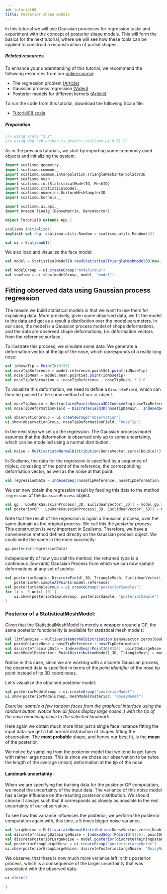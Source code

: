 ```yaml
---
id: tutorial08
title: Posterior shape models
---
```


In this tutorial we will use Gaussian processes for regression tasks and experiment with the concept of posterior shape models.
This will form the basics for the next tutorial, where we will see how these tools can be applied to construct a
reconstruction of partial shapes.

##### Related resources

To enhance your understanding of this tutorial, we recommend the following resources from our [online course](shapemodelling.cs.unibas.ch/ssm-course/):

- The regression problem [(Article)](https://shapemodelling.cs.unibas.ch/ssm-course/week5/step5-2)
- Gaussian process regression [(Video)](https://shapemodelling.cs.unibas.ch/ssm-course/week5/step5-3)
- Posterior models for different kernels [(Article)](https://shapemodelling.cs.unibas.ch/ssm-course/week5/step5-4)

To run the code from this tutorial, download the following Scala file:
- [Tutorial08.scala](./Tutorial08.scala)


##### Preparation

```scala mdoc:invisible
//> using scala "3.2"
//> using dep "ch.unibas.cs.gravis::scalismo-ui:0.91.2"
```

As in the previous tutorials, we start by importing some commonly used objects and initializing the system.

```scala mdoc:silent emptyLines:2
import scalismo.geometry._
import scalismo.common._
import scalismo.common.interpolation.TriangleMeshInterpolator3D
import scalismo.mesh._
import scalismo.io.{StatisticalModelIO, MeshIO}
import scalismo.statisticalmodel._
import scalismo.numerics.UniformMeshSampler3D
import scalismo.kernels._

import scalismo.ui.api._
import breeze.linalg.{DenseMatrix, DenseVector}
```

```scala mdoc:invisible emptyLines:2
object Tutorial8 extends App {
```


```scala mdoc:silent emptyLines:2
scalismo.initialize()
implicit val rng: scalismo.utils.Random = scalismo.utils.Random(42)

val ui = ScalismoUI()
```


We also load and visualize the face model:
```scala mdoc:silent emptyLines:2
val model = StatisticalModelIO.readStatisticalTriangleMeshModel3D(new java.io.File("datasets/bfm.h5")).get

val modelGroup = ui.createGroup("modelGroup")
val ssmView = ui.show(modelGroup, model, "model")
```


## Fitting observed data using Gaussian process regression

The reason we build statistical models is that we want to use them
for explaining data. More precisely, given some observed data, we fit the model
to the data and get as a result a distribution over the model parameters.
In our case, the model is a Gaussian process model of shape deformations, and the data are observed shape deformations; I.e. deformation vectors from the reference surface.

To illustrate this process, we simulate some data. We generate
a deformation vector at the tip of the nose, which corresponds ot a really long
nose:

```scala mdoc:silent emptyLines:2
val idNoseTip = PointId(8156)
val noseTipReference = model.reference.pointSet.point(idNoseTip)
val noseTipMean = model.mean.pointSet.point(idNoseTip)
val noseTipDeformation = (noseTipReference - noseTipMean) * 2.0
```

To visualize this deformation, we need to define a ```DiscreteField```, which can then be passed to the show
method of our ```ui``` object.
```scala mdoc:silent emptyLines:2
val noseTipDomain = UnstructuredPointsDomain3D(IndexedSeq(noseTipReference))
val noseTipDeformationField = DiscreteField3D(noseTipDomain,  IndexedSeq(noseTipDeformation))

val observationGroup = ui.createGroup("observation")
ui.show(observationGroup, noseTipDeformationField, "noseTip")
```

In the next step we set up the regression. The Gaussian process model assumes that the deformation
is observed only up to some uncertainty,
which can be modelled using a normal distribution.
```scala mdoc:silent
val noise = MultivariateNormalDistribution(DenseVector.zeros[Double](3), DenseMatrix.eye[Double](3))
```
In Scalismo, the data for the regression is specified by a sequence of triples, consisting of the point of the reference, the
 corresponding deformation vector, as well as the noise at that point:
```scala mdoc:silent
val regressionData = IndexedSeq((noseTipReference, noseTipDeformation, noise))
```

We can now obtain the regression result by feeding this data to the method ```regression``` of the ```GaussianProcess``` object:

```scala mdoc:silent emptyLines:2
val gp : LowRankGaussianProcess[_3D, EuclideanVector[_3D]] = model.gp.interpolate(TriangleMeshInterpolator3D())
val posteriorGP : LowRankGaussianProcess[_3D, EuclideanVector[_3D]] = LowRankGaussianProcess.regression(gp, regressionData)
```

Note that the result of the regression is again a Gaussian process, over the same domain as the original process. We call this the *posterior process*.
This construction is very important in Scalismo. Therefore, we have a convenience method defined directly on the Gaussian process object. We could write the same in
the more succinctly:

```scala mdoc:silent
gp.posterior(regressionData)
```

Independently of how you call the method, the returned type is a continuous (low rank) Gaussian Process from which we can now sample deformations at any set of points:

```scala mdoc:silent emptyLines:2
val posteriorSample: DiscreteField[_3D, TriangleMesh, EuclideanVector[_3D]] =
    posteriorGP.sampleAtPoints(model.reference)
val posteriorSampleGroup = ui.createGroup("posteriorSamples")
for (i <- 0 until 10) {
    ui.show(posteriorSampleGroup, posteriorSample, "posteriorSample")
}
```


### Posterior of a StatisticalMeshModel:

Given that the StatisticalMeshModel is merely a wrapper around a GP, the same posterior functionality is available for statistical mesh models:

```scala mdoc:silent emptyLines:2
val littleNoise = MultivariateNormalDistribution(DenseVector.zeros[Double](3), DenseMatrix.eye[Double](3) * 0.01)
val pointOnLargeNose = noseTipReference + noseTipDeformation
val discreteTrainingData = IndexedSeq((PointId(8156), pointOnLargeNose, littleNoise))
val meshModelPosterior: PointDistributionModel[_3D, TriangleMesh] = model.posterior(discreteTrainingData)
```

Notice in this case, since we are working with a discrete Gaussian process, the observed data is specified in terms of the *point identifier* of the nose tip point instead of its 3D coordinates.

Let's visualize the obtained posterior model:

```scala mdoc:silent emptyLines:2
val posteriorModelGroup = ui.createGroup("posteriorModel")
ui.show(posteriorModelGroup, meshModelPosterior, "NoseyModel")
```

*Exercise: sample a few random faces from the graphical interface using the random button. Notice how all faces display large noses :) with the tip of the nose remaining close to the selected landmark.*


Here again we obtain much more than just a single face instance fitting the input data: we get a full normal distribution of shapes fitting the observation. The **most probable** shape, and hence our best fit, is the **mean** of the posterior.

We notice by sampling from the posterior model that we tend to get faces with rather large noses. This is since we chose our observation to be twice the length of the
average (mean) deformation at the tip of the nose.


#### Landmark uncertainty:

When we are specifying the training data for the posterior GP computation,
we model the uncertainty of the input data. The variance of this
noise model has a large influence on the resulting posterior distribution.
We should choose it always such that it corresponds as closely as possible to
the real uncertainty of our observation.

To see how this variance influences the posterior, we perform the posterior computation again with,
this time, a 5 times bigger noise variance.


```scala mdoc:silent emptyLines:2
val largeNoise = MultivariateNormalDistribution(DenseVector.zeros[Double](3), DenseMatrix.eye[Double](3) * 5.0)
val discreteTrainingDataLargeNoise = IndexedSeq((PointId(8156), pointOnLargeNose, largeNoise))
val discretePosteriorLargeNoise = model.posterior(discreteTrainingDataLargeNoise)
val posteriorGroupLargeNoise = ui.createGroup("posteriorLargeNoise")
ui.show(posteriorGroupLargeNoise, discretePosteriorLargeNoise, "NoisyNoseyModel")
```
We observe, that there is now much more variance left in this posterior process,
which is a consequence of the larger uncertainty that was associated with the
observed data.


```scala mdoc:invisible
ui.close()
```

```scala mdoc:invisible
}
```